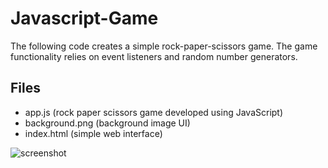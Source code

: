 # Javascript-Game

The following code creates a simple rock-paper-scissors game. The game functionality relies on event listeners and random number generators.

## Files
- app.js (rock paper scissors game developed using JavaScript)
- background.png (background image UI)
- index.html (simple web interface)

![screenshot](https://user-images.githubusercontent.com/111074004/230634432-837cd92b-ff90-4d28-a618-1c162fdb3556.png)
